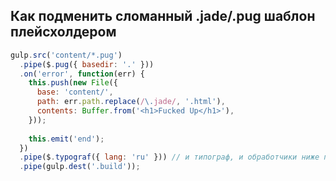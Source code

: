 ## Как подменить сломанный .jade/.pug шаблон плейсхолдером

```javascript
gulp.src('content/*.pug')
  .pipe($.pug({ basedir: '.' }))
  .on('error', function(err) {
    this.push(new File({
      base: 'content/',
      path: err.path.replace(/\.jade/, '.html'),
      contents: Buffer.from('<h1>Fucked Up</h1>'),
    }));
    
    this.emit('end');
  })
  .pipe($.typograf({ lang: 'ru' })) // и типограф, и обработчики ниже получат плейсхолдер
  .pipe(gulp.dest('.build'));
```

